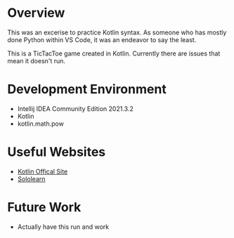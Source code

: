 # Overview

This was an excerise to practice Kotlin syntax. As someone who has mostly done Python within VS Code, it was an endeavor to say the least.

This is a TicTacToe game created in Kotlin. Currently there are issues that mean it doesn't run.


# Development Environment

- Intellij IDEA Community Edition 2021.3.2
- Kotlin
- kotlin.math.pow


# Useful Websites

* [Kotlin Offical Site](https://kotlinlang.org/)
* [Sololearn](https://www.sololearn.com/)

# Future Work

* Actually have this run and work


